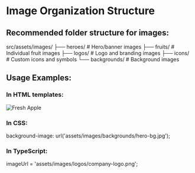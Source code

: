 # Image Organization Structure

## Recommended folder structure for images:

src/assets/images/
├── heroes/          # Hero/banner images
├── fruits/          # Individual fruit images
├── logos/           # Logo and branding images
├── icons/           # Custom icons and symbols
└── backgrounds/     # Background images

## Usage Examples:

### In HTML templates:
<img src="assets/images/fruits/apple.jpg" alt="Fresh Apple">

### In CSS:
background-image: url('assets/images/backgrounds/hero-bg.jpg');

### In TypeScript:
imageUrl = 'assets/images/logos/company-logo.png';
